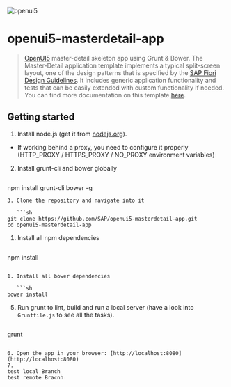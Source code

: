 ![openui5](http://openui5.org/images/OpenUI5_new_big_side.png)

# openui5-masterdetail-app

> [OpenUI5](https://github.com/SAP/openui5) master-detail skeleton app using Grunt & Bower. The Master-Detail application template implements a typical split-screen layout, one of the design patterns that is specified by the [SAP Fiori Design Guidelines](https://experience.sap.com/fiori-design/). It includes generic application functionality and tests that can be easily extended with custom functionality if needed. You can find more documentation on this template [here](https://sapui5.hana.ondemand.com/#docs/guide/8ed9339f3a99418e82a02f0fb4b5d6b9.html).

## Getting started

1. Install node.js (get it from [nodejs.org](http://nodejs.org/)).
  * If working behind a proxy, you need to configure it properly (HTTP_PROXY / HTTPS_PROXY / NO_PROXY environment variables)
2. Install grunt-cli and bower globally

   ```sh
npm install grunt-cli bower -g
```
3. Clone the repository and navigate into it

   ```sh
git clone https://github.com/SAP/openui5-masterdetail-app.git
cd openui5-masterdetail-app
```

1. Install all npm dependencies

   ```sh
npm install
```

1. Install all bower dependencies

   ```sh
bower install
```

5. Run grunt to lint, build and run a local server (have a look into `Gruntfile.js` to see all the tasks).

   ```sh
grunt
```

6. Open the app in your browser: [http://localhost:8080](http://localhost:8080)
7. 
test local Branch
test remote Bracnh